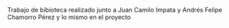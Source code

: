 Trabajo de bibioteca realizado junto a Juan Camilo Impata y Andrés Felipe Chamorro Pérez y lo mismo en el proyecto
